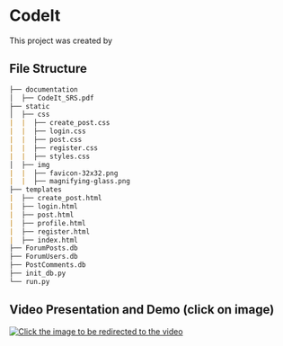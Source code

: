 # CodeIt
This project was created by 

## File Structure
```markdown
├── documentation
│  ├── CodeIt_SRS.pdf
├── static 
│  ├── css
|  |  ├── create_post.css
|  |  ├── login.css
|  |  ├── post.css
|  |  ├── register.css
|  |  ├── styles.css
│  ├── img
|  |  ├── favicon-32x32.png
|  |  ├── magnifying-glass.png
├── templates
|  ├── create_post.html
|  ├── login.html
|  ├── post.html
|  ├── profile.html
|  ├── register.html
|  ├── index.html
├── ForumPosts.db
├── ForumUsers.db
├── PostComments.db
├── init_db.py
└── run.py
```
## Video Presentation and Demo (click on image)
[![Click the image to be redirected to the video](https://img.youtube.com/vi/1VGL2ltHpMs/0.jpg)](https://www.youtube.com/watch?v=1VGL2ltHpMs)
